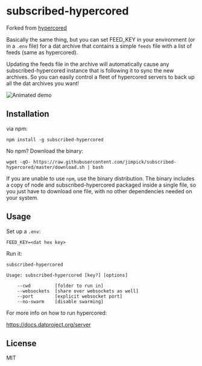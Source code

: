 # subscribed-hypercored

Forked from [hypercored](https://github.com/mafintosh/hypercored)

Basically the same thing, but you can set FEED_KEY in your environment
(or in a `.env` file) for a dat archive that contains a simple `feeds` file with a list of feeds (same as hypercored).

Updating the feeds file in the archive will automatically cause any
subscribed-hypercored instance that is following it to sync the new
archives. So you can easily control a fleet of hypercored servers to back up all the dat archives you want!

![Animated demo](subscribed-hypercored.gif)

## Installation

via npm:

```
npm install -g subscribed-hypercored
```

No npm? Download the binary:

```
wget -qO- https://raw.githubusercontent.com/jimpick/subscribed-hypercored/master/download.sh | bash
```

If you are unable to use `npm`, use the binary distribution. The binary includes a copy of node and subscribed-hypercored packaged inside a single file, so you just have to download one file, with no other dependencies needed on your system.

## Usage

Set up a `.env`:

```
FEED_KEY=<dat hex key>
```

Run it:

```
subscribed-hypercored
```

```
Usage: subscribed-hypercored [key?] [options]

    --cwd         [folder to run in]
    --websockets  [share over websockets as well]
    --port        [explicit websocket port]
    --no-swarm    [disable swarming]
```

For more info on how to run hypercored:

https://docs.datproject.org/server

## License

MIT
